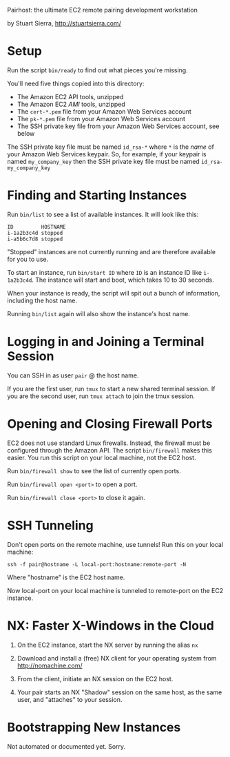 Pairhost: the ultimate EC2 remote pairing development workstation

by Stuart Sierra, http://stuartsierra.com/


Setup
=====

Run the script `bin/ready` to find out what pieces you're missing.

You'll need five things copied into this directory:

* The Amazon EC2 API tools, unzipped
* The Amazon EC2 *AMI* tools, unzipped
* The `cert-*.pem` file from your Amazon Web Services account
* The `pk-*.pem` file from your Amazon Web Services account
* The SSH private key file from your Amazon Web Services account, see below

The SSH private key file must be named `id_rsa-*` where `*` is the *name* of your Amazon Web Services keypair.  So, for example, if your keypair is named `my_company_key` then the SSH private key file must be named `id_rsa-my_company_key`



Finding and Starting Instances
==============================

Run `bin/list` to see a list of available instances.  It will look like this:

    ID         HOSTNAME
    i-1a2b3c4d stopped
    i-a5b6c7d8 stopped

"Stopped" instances are not currently running and are therefore available for you to use.

To start an instance, run `bin/start ID` where `ID` is an instance ID like `i-1a2b3c4d`.  The instance will start and boot, which takes 10 to 30 seconds.

When your instance is ready, the script will spit out a bunch of information, including the host name.

Running `bin/list` again will also show the instance's host name.



Logging in and Joining a Terminal Session
=========================================

You can SSH in as user `pair` @ the host name.

If you are the first user, run `tmux` to start a new shared terminal session.
If you are the second user, run `tmux attach` to join the tmux session.



Opening and Closing Firewall Ports
========================================

EC2 does not use standard Linux firewalls.  Instead, the firewall must be configured through the Amazon API.  The script `bin/firewall` makes this easier.  You run this script on your local machine, not the EC2 host.

Run `bin/firewall show` to see the list of currently open ports.

Run `bin/firewall open <port>` to open a port.

Run `bin/firewall close <port>` to close it again.



SSH Tunneling
=============

Don't open ports on the remote machine, use tunnels!  Run this on your local machine:

    ssh -f pair@hostname -L local-port:hostname:remote-port -N

Where "hostname" is the EC2 host name.

Now local-port on your local machine is tunneled to remote-port on the EC2 instance.



NX: Faster X-Windows in the Cloud
=================================

1. On the EC2 instance, start the NX server by running the alias `nx`

2. Download and install a (free) NX client for your operating system from http://nomachine.com/

3. From the client, initiate an NX session on the EC2 host.

4. Your pair starts an NX "Shadow" session on the same host, as the same user, and "attaches" to your session.



Bootstrapping New Instances
===========================

Not automated or documented yet.  Sorry.
